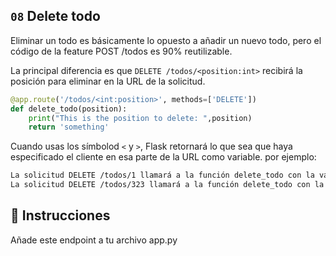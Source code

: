 ## `08` Delete todo

Eliminar un todo es básicamente lo opuesto a añadir un nuevo todo, pero el código de la feature POST /todos es 90% reutilizable.

La principal diferencia es que `DELETE /todos/<position:int>` recibirá la posición para eliminar en la URL de la solicitud.

```python
@app.route('/todos/<int:position>', methods=['DELETE'])
def delete_todo(position):
    print("This is the position to delete: ",position)
    return 'something'
```

Cuando usas los símbolod `<` y `>`, Flask retornará lo que sea que haya especificado el cliente en esa parte de la URL como variable. por ejemplo:

```txt
La solicitud DELETE /todos/1 llamará a la función delete_todo con la variable position == 1
La solicitud DELETE /todos/323 llamará a la función delete_todo con la variable position == 323
```

## 📝 Instrucciones

Añade este endpoint a tu archivo app.py
